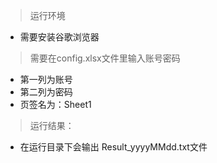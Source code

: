 > 运行环境

* 需要安装谷歌浏览器




> 需要在config.xlsx文件里输入账号密码

* 第一列为账号
* 第二列为密码
* 页签名为：Sheet1



> 运行结果：
 
* 在运行目录下会输出 Result_yyyyMMdd.txt文件
